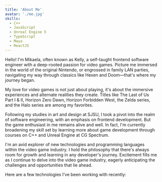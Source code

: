 ```yaml
---
title: 'About Me'
avatar: './me.jpg'
skills:
  - C++
  - JavaScript
  - Unreal Engine 5
  - TypeScript
  - Maya
  - ReactJS
---
```


Hello! I'm Mikaela, often known as Kelly, a self-taught frontend software engineer with a deep-rooted passion for video games. Picture me immersed in the world of the original Nintendo, or engrossed in family LAN parties, navigating my way through classics like Hexen and Doom—that's where my journey began.

My love for video games is not just about playing, it's about the immersive experiences and alternate realities they create. Titles like The Last of Us Part I & II, Horizon Zero Dawn, Horizon Forbidden West, the Zelda series, and the Halo series are among my favorites.

Following my studies in art and design at SJSU, I took a pivot into the realm of software engineering, with an emphasis on frontend development. But the game enthusiast in me remains alive and well. In fact, I'm currently broadening my skill set by learning more about game development through courses on C++ and Unreal Engine at CG Spectrum.

I'm an avid explorer of new technologies and programming languages within the video game industry. I hold the philosophy that there's always room for growth and learning in any developer's journey. Excitement fills me as I continue to delve into the video game industry, eagerly anticipating the challenges and opportunities that lie ahead.

Here are a few technologies I've been working with recently:
